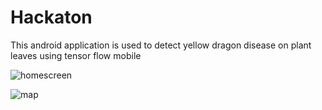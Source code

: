 # Hackaton
This android application is used to detect yellow dragon disease on plant leaves using tensor flow mobile

![homescreen](https://user-images.githubusercontent.com/17114163/39574031-a644278a-4ea3-11e8-9e1f-205f2b42f147.png)

![map](https://user-images.githubusercontent.com/17114163/39574066-c3223284-4ea3-11e8-9661-8706a345720f.png)

